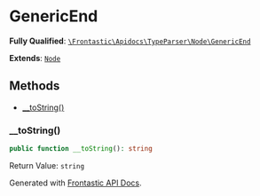 #  GenericEnd

**Fully Qualified**: [`\Frontastic\Apidocs\TypeParser\Node\GenericEnd`](../../../../src/php/TypeParser/Node/GenericEnd.php)

**Extends**: [`Node`](../Node.md)

## Methods

* [__toString()](#__tostring)

### __toString()

```php
public function __toString(): string
```

Return Value: `string`

Generated with [Frontastic API Docs](https://github.com/FrontasticGmbH/apidocs).
